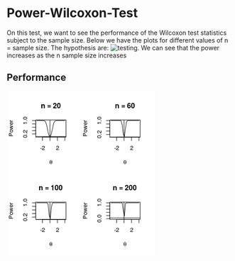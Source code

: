 # Power-Wilcoxon-Test
On this test, we want to see the performance of the Wilcoxon test statistics subject to the sample size. Below we have the plots for different values of n = sample size. The hypothesis are: ![testing](https://chart.googleapis.com/chart?cht=tx&chl=H_0%3A+%5Cmu_1+%3D+%5Cmu_2+vs+H_1%3A+%5Cmu_1+%3E+%5Cmu_2). We can see that the power increases as the n sample size increases

 ## Performance
 ![img](power_wilcoxon.png)
 
